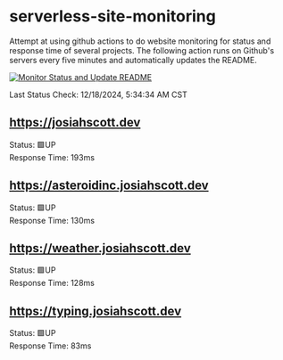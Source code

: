 # serverless-site-monitoring
Attempt at using github actions to do website monitoring for status and response time of several projects. The following action runs on Github's servers every five minutes and automatically updates the README.  

[![Monitor Status and Update README](https://github.com/JosiahSco/serverless-site-monitoring/actions/workflows/monitor.yaml/badge.svg)](https://github.com/JosiahSco/serverless-site-monitoring/actions/workflows/monitor.yaml)

Last Status Check: 12/18/2024, 5:34:34 AM CST

## https://josiahscott.dev
Status: 🟩UP  
Response Time: 193ms

## https://asteroidinc.josiahscott.dev
Status: 🟩UP  
Response Time: 130ms

## https://weather.josiahscott.dev
Status: 🟩UP  
Response Time: 128ms

## https://typing.josiahscott.dev
Status: 🟩UP  
Response Time: 83ms

